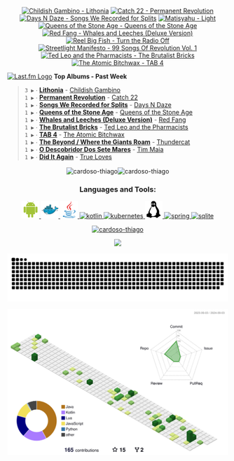 <!-- lastfm -->
<p align="center"><a href="https://www.last.fm/music/Childish+Gambino/Lithonia"><img src="https://lastfm.freetls.fastly.net/i/u/64s/bbfd632a95e0535ed377c0b012d77a2b.jpg" title="Childish Gambino - Lithonia"></a> <a href="https://www.last.fm/music/Catch+22/Permanent+Revolution"><img src="https://lastfm.freetls.fastly.net/i/u/64s/0f82491d2a9d48c38eed9125f2820a20.jpg" title="Catch 22 - Permanent Revolution"></a> <a href="https://www.last.fm/music/Days+N+Daze/Songs+We+Recorded+for+Splits"><img src="https://lastfm.freetls.fastly.net/i/u/64s/e3178dc9680b15c6aff0efa9e178d3b3.jpg" title="Days N Daze - Songs We Recorded for Splits"></a> <a href="https://www.last.fm/music/Matisyahu/Light"><img src="https://lastfm.freetls.fastly.net/i/u/64s/e8ce81c7e988ef0dd3262bc93f527c8f.jpg" title="Matisyahu - Light"></a> <a href="https://www.last.fm/music/Queens+of+the+Stone+Age/Queens+of+the+Stone+Age"><img src="https://lastfm.freetls.fastly.net/i/u/64s/383d9d012f2c4c19cc85ad1b433f8d94.png" title="Queens of the Stone Age - Queens of the Stone Age"></a> <a href="https://www.last.fm/music/Red+Fang/Whales+and+Leeches+(Deluxe+Version)"><img src="https://lastfm.freetls.fastly.net/i/u/64s/d3b752506a794cc1975b9a6d489a9daa.jpg" title="Red Fang - Whales and Leeches (Deluxe Version)"></a> <a href="https://www.last.fm/music/Reel+Big+Fish/Turn+the+Radio+Off"><img src="https://lastfm.freetls.fastly.net/i/u/64s/ca4172637c984cf5cc3ea77c49bf26ea.jpg" title="Reel Big Fish - Turn the Radio Off"></a> <a href="https://www.last.fm/music/Streetlight+Manifesto/99+Songs+Of+Revolution+Vol.+1"><img src="https://lastfm.freetls.fastly.net/i/u/64s/268066f89abd857ece88a7307d6afe2d.jpg" title="Streetlight Manifesto - 99 Songs Of Revolution Vol. 1"></a> <a href="https://www.last.fm/music/Ted+Leo+and+the+Pharmacists/The+Brutalist+Bricks"><img src="https://lastfm.freetls.fastly.net/i/u/64s/5b838971ed3d4bc59d4bba0caf296ff4.png" title="Ted Leo and the Pharmacists - The Brutalist Bricks"></a> <a href="https://www.last.fm/music/The+Atomic+Bitchwax/TAB+4"><img src="https://lastfm.freetls.fastly.net/i/u/64s/73a32279b47f45c5bc2407cbd5e8d2bf.jpg" title="The Atomic Bitchwax - TAB 4"></a> </p>

<!--START_LASTFM_ALBUMS:{"period": "7day", "rows": 10}-->
<a href="https://last.fm" target="_blank"><img src="https://user-images.githubusercontent.com/17434202/215290617-e793598d-d7c9-428f-9975-156db1ba89cc.svg" alt="Last.fm Logo" width="18" height="13"/></a> **Top Albums - Past Week**

> `3 ▶️` ∙ **[Lithonia](https://www.last.fm/music/Childish+Gambino/Lithonia)** - [Childish Gambino](https://www.last.fm/music/Childish+Gambino)<br/>
> `1 ▶️` ∙ **[Permanent Revolution](https://www.last.fm/music/Catch+22/Permanent+Revolution)** - [Catch 22](https://www.last.fm/music/Catch+22)<br/>
> `1 ▶️` ∙ **[Songs We Recorded for Splits](https://www.last.fm/music/Days+N+Daze/Songs+We+Recorded+for+Splits)** - [Days N Daze](https://www.last.fm/music/Days+N+Daze)<br/>
> `1 ▶️` ∙ **[Queens of the Stone Age](https://www.last.fm/music/Queens+of+the+Stone+Age/Queens+of+the+Stone+Age)** - [Queens of the Stone Age](https://www.last.fm/music/Queens+of+the+Stone+Age)<br/>
> `1 ▶️` ∙ **[Whales and Leeches (Deluxe Version)](https://www.last.fm/music/Red+Fang/Whales+and+Leeches+(Deluxe+Version))** - [Red Fang](https://www.last.fm/music/Red+Fang)<br/>
> `1 ▶️` ∙ **[The Brutalist Bricks](https://www.last.fm/music/Ted+Leo+and+the+Pharmacists/The+Brutalist+Bricks)** - [Ted Leo and the Pharmacists](https://www.last.fm/music/Ted+Leo+and+the+Pharmacists)<br/>
> `1 ▶️` ∙ **[TAB 4](https://www.last.fm/music/The+Atomic+Bitchwax/TAB+4)** - [The Atomic Bitchwax](https://www.last.fm/music/The+Atomic+Bitchwax)<br/>
> `1 ▶️` ∙ **[The Beyond / Where the Giants Roam](https://www.last.fm/music/Thundercat/The+Beyond+%2F+Where+the+Giants+Roam)** - [Thundercat](https://www.last.fm/music/Thundercat)<br/>
> `1 ▶️` ∙ **[O Descobridor Dos Sete Mares](https://www.last.fm/music/Tim+Maia/O+Descobridor+Dos+Sete+Mares)** - [Tim Maia](https://www.last.fm/music/Tim+Maia)<br/>
> `1 ▶️` ∙ **[Did It Again](https://www.last.fm/music/True+Loves/Did+It+Again)** - [True Loves](https://www.last.fm/music/True+Loves)<br/>
<!--END_LASTFM_ALBUMS-->

<p align="center"><img align="center" src="https://github-readme-stats-nine-kohl.vercel.app/api?username=cardoso-thiago&show_icons=true&locale=en&theme=gotham&hide=issues,contribs" alt="cardoso-thiago" /><img align="center" src="https://github-readme-stats-nine-kohl.vercel.app/api/top-langs?username=cardoso-thiago&show_icons=true&locale=en&layout=compact&theme=gotham" alt="cardoso-thiago" /></p>

<h3 align="center">Languages and Tools:</h3>
<p align="center"> <a href="https://developer.android.com" target="_blank"> <img src="https://github.com/devicons/devicon/blob/master/icons/android/android-original.svg" alt="android" width="40" height="40"/> </a> <a href="https://www.docker.com/" target="_blank"> <img src="https://github.com/devicons/devicon/blob/master/icons/docker/docker-original.svg" alt="docker" width="40" height="40"/> </a> <a href="https://www.java.com" target="_blank"> <img src="https://github.com/devicons/devicon/blob/master/icons/java/java-original.svg" alt="java" width="40" height="40"/> </a> <a href="https://kotlinlang.org" target="_blank"> <img src="https://www.vectorlogo.zone/logos/kotlinlang/kotlinlang-icon.svg" alt="kotlin" width="40" height="40"/> </a> <a href="https://kubernetes.io" target="_blank"> <img src="https://www.vectorlogo.zone/logos/kubernetes/kubernetes-icon.svg" alt="kubernetes" width="40" height="40"/> </a> <a href="https://www.linux.org/" target="_blank"> <img src="https://github.com/devicons/devicon/blob/master/icons/linux/linux-plain.svg" alt="linux" width="40" height="40"/> </a> <a href="https://spring.io/" target="_blank"> <img src="https://www.vectorlogo.zone/logos/springio/springio-icon.svg" alt="spring" width="40" height="40"/> </a> <a href="https://www.sqlite.org/" target="_blank"> <img src="https://www.vectorlogo.zone/logos/sqlite/sqlite-icon.svg" alt="sqlite" width="40" height="40"/> </a> </p>

<p align="center"> <a href="https://github.com/ryo-ma/github-profile-trophy"><img src="https://github-profile-trophy.vercel.app/?username=cardoso-thiago&column=7" alt="cardoso-thiago" /></a> </p>

<!--START_SECTION:comicstrip-->
<p align="center">
 <a href="https://xkcd.com/">
 <img src="https://imgs.xkcd.com/comics/sky_alarm.png" />
</a>
</p>
<!--END_SECTION:comicstrip-->

![](https://github.com/cardoso-thiago/cardoso-thiago/raw/output/github-snake.svg)

![](profile-3d-contrib/profile-green-animate.svg)
